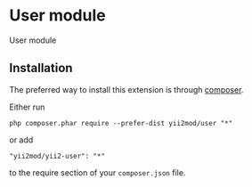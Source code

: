 User module
===========
User module

Installation
------------

The preferred way to install this extension is through [composer](http://getcomposer.org/download/).

Either run

```
php composer.phar require --prefer-dist yii2mod/user "*"
```

or add

```
"yii2mod/yii2-user": "*"
```

to the require section of your `composer.json` file.